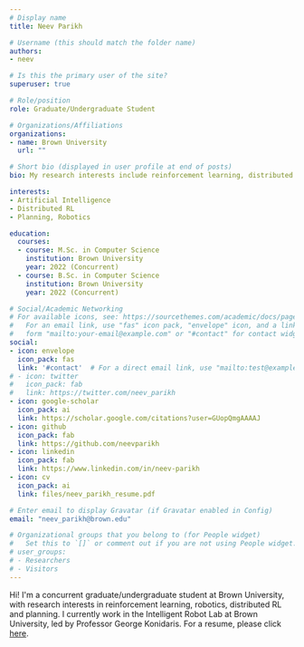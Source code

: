 ```yaml
---
# Display name
title: Neev Parikh

# Username (this should match the folder name)
authors:
- neev

# Is this the primary user of the site?
superuser: true

# Role/position
role: Graduate/Undergraduate Student

# Organizations/Affiliations
organizations:
- name: Brown University
  url: ""

# Short bio (displayed in user profile at end of posts)
bio: My research interests include reinforcement learning, distributed systems and robotics.

interests:
- Artificial Intelligence
- Distributed RL
- Planning, Robotics

education:
  courses:
  - course: M.Sc. in Computer Science 
    institution: Brown University
    year: 2022 (Concurrent)
  - course: B.Sc. in Computer Science
    institution: Brown University
    year: 2022 (Concurrent)

# Social/Academic Networking
# For available icons, see: https://sourcethemes.com/academic/docs/page-builder/#icons
#   For an email link, use "fas" icon pack, "envelope" icon, and a link in the
#   form "mailto:your-email@example.com" or "#contact" for contact widget.
social:
- icon: envelope
  icon_pack: fas
  link: '#contact'  # For a direct email link, use "mailto:test@example.org".
# - icon: twitter
#   icon_pack: fab
#   link: https://twitter.com/neev_parikh
- icon: google-scholar
  icon_pack: ai
  link: https://scholar.google.com/citations?user=GUopQmgAAAAJ
- icon: github
  icon_pack: fab
  link: https://github.com/neevparikh
- icon: linkedin 
  icon_pack: fab
  link: https://www.linkedin.com/in/neev-parikh
- icon: cv
  icon_pack: ai
  link: files/neev_parikh_resume.pdf

# Enter email to display Gravatar (if Gravatar enabled in Config)
email: "neev_parikh@brown.edu"

# Organizational groups that you belong to (for People widget)
#   Set this to `[]` or comment out if you are not using People widget.
# user_groups:
# - Researchers
# - Visitors
---
```


Hi! I'm a concurrent graduate/undergraduate student at Brown University, with research interests in reinforcement learning, robotics, distributed RL and planning. I currently work in the Intelligent Robot Lab at Brown University, led by Professor George Konidaris. For a resume, please click [here](files/neev_parikh_resume.pdf).
